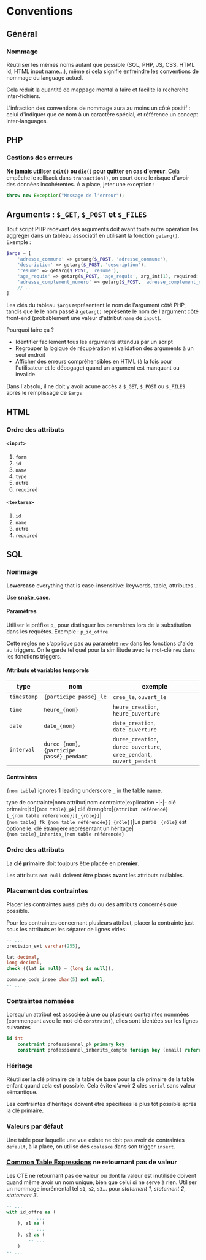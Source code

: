 # Conventions

## Général

### Nommage

Réutiliser les mêmes noms autant que possible (SQL, PHP, JS, CSS, HTML id, HTML input name...), même si cela signifie enfreindre les conventions de nommage du language actuel.

Cela réduit la quantité de mappage mental à faire et facilite la recherche inter-fichiers.

L'infraction des conventions de nommage aura au moins un côté positif&nbsp;: celui d'indiquer que ce nom à un caractère spécial, et référence un concept inter-languages.

## PHP

### Gestions des errreurs

**Ne jamais utiliser `exit()` ou `die()` pour quitter en cas d'erreur**. Cela empêche le rollback dans `transaction()`, on court donc le risque d'avoir des données incohérentes. À a place, jeter une exception&nbsp;:

```php
throw new Exception("Message de l'erreur");
```

## Arguments&nbsp;: `$_GET`, `$_POST` et `$_FILES`

Tout script PHP recevant des arguments doit avant toute autre opération les aggréger dans un tableau associatif en utilisant la fonction `getarg()`. Exemple&nbsp;:

```php
$args = [
    'adresse_commune' => getarg($_POST, 'adresse_commune'),
    'description' => getarg($_POST, 'description'),
    'resume' => getarg($_POST, 'resume'),
    'age_requis' => getarg($_POST, 'age_requis', arg_int(1), required: false),
    'adresse_complement_numero' => getarg($_POST, 'adresse_complement_numero', required: false),
    // ...
]
```

Les clés du tableau `$args` représentent le nom de l'argument côté PHP, tandis que le le nom passé à `getarg()` représente le nom de l'argument côté front-end (probablement une valeur d'attribut `name` de `input`).

Pourquoi faire ça&nbsp;?

- Identifier facilement tous les arguments attendus par un script
- Regrouper la logique de récupération et validation des arguments à un seul endroit
- Afficher des erreurs compréhensibles en HTML (à la fois pour l'utilisateur et le débogage) quand un argument est manquant ou invalide.

Dans l'absolu, il ne doit y avoir acune accès à `$_GET`, `$_POST` ou `$_FILES` après le remplissage de `$args`

## HTML

### Ordre des attributs

#### `<input>`

1. `form`
2. `id`
3. `name`
4. `type`
5. autre
6. `required`

#### `<textarea>`

1. `id`
2. `name`
3. autre
4. `required`

## SQL

### Nommage

**Lowercase** everything that is case-insensitive: keywords, table, attributes&hellip;

Use **snake_case**.

#### Paramètres

Utiliser le préfixe `p_` pour distinguer les paramètres lors de la substitution dans les requêtes. Exemple&nbsp;: `p_id_offre`.

Cette règles ne s'applique pas au paramètre `new` dans les fonctions d'aide au triggers. On le garde tel quel pour la similitude avec le mot-clé `new` dans les fonctions triggers.

#### Attributs et variables temporels

type|nom|exemple
-|-|-
`timestamp`| `{participe passé}_le`|`cree_le`, `ouvert_le`
`time`|`heure_{nom}`|`heure_creation`, `heure_ouverture`
`date`|`date_{nom}`|`date_creation`, `date_ouverture`
`interval`|`duree_{nom}`, `{participe passé}_pendant`|`duree_creation`, `duree_ouverture`, `cree_pendant`, `ouvert_pendant`

#### Contraintes

`{nom table}` ignores 1 leading underscore `_` in the table name.

type de contrainte|nom attribut|nom contrainte|explication
-|-|-
clé primaire|`id`|`{nom table}_pk`|
clé étrangère|`{attribut référencé}[_{nom table référencée}][_{rôle}]`|`{nom table}_fk_{nom table référencée}[_{rôle}]`|La partie `_{rôle}` est optionelle.
clé étrangère représentant un héritage|`{nom table}_inherits_{nom table référencée}`

### Ordre des attributs

La **clé primaire** doit toujours être placée en **premier**.

Les attributs `not null` doivent être placés **avant** les attributs nullables.

### Placement des contraintes

Placer les contraintes aussi près du ou des attributs concernés que possible.

Pour les contraintes concernant plusieurs attribut, placer la contrainte just sous les attributs et les séparer de lignes vides:

```sql
-- ...
precision_ext varchar(255),

lat decimal,
long decimal,
check ((lat is null) = (long is null)),

commune_code_insee char(5) not null,
-- ...
```

### Contraintes nommées

Lorsqu'un attribut est associée à une ou plusieurs contraintes nommées (commençant avec le mot-clé `constraint`), elles sont identées sur les lignes suivantes

```sql
id int
    constraint professionnel_pk primary key
    constraint professionnel_inherits_compte foreign key (email) references _compte(email),
```

### Héritage

Réutiliser la clé primaire de la table de base pour la clé primaire de la table enfant quand cela est possible. Cela évite d'avoir 2 clés `serial` sans valeur sémantique.

Les contraintes d'héritage doivent être spécifiées le plus tôt possible après la clé primaire.

### Valeurs par défaut

Une table pour laquelle une vue existe ne doit pas avoir de contraintes `default`, à la place, on utilise des `coalesce` dans son trigger `insert`.

### [Common Table Expressions](https://www.postgresql.org/docs/current/queries-with.html) ne retournant pas de valeur

Les CTE ne retournant pas de valeur ou dont la valeur est inutilisée doivent quand même avoir un nom unique, bien que celui si ne serve à rien. Utiliser un nommage incrémental tel `s1`, `s2`, `s3`... pour *statement 1*, *statement 2*, *statement 3*.

```sql
-- ...
with id_offre as (
        -- ...
    ), s1 as (
        -- ...
    ), s2 as (
        -- ...
    )
-- ...
